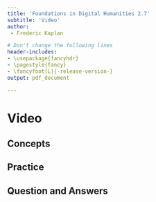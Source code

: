 ```yaml
---
title: 'Foundations in Digital Humanities 2.7'
subtitle: 'Video'
author:
 - Frederic Kaplan

# Don't change the following lines
header-includes:
- \usepackage{fancyhdr}
- \pagestyle{fancy}
- \fancyfoot[L]{-release-version-}
output: pdf_document

---
```


# Video

## Concepts



## Practice



## Question and Answers 




